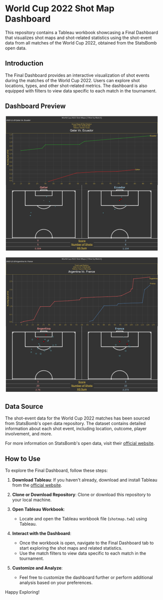 
# World Cup 2022 Shot Map Dashboard


This repository contains a Tableau workbook showcasing a Final Dashboard that visualizes shot maps and shot-related statistics using the shot-event data from all matches of the World Cup 2022, obtained from the StatsBomb open data.


## Introduction

The Final Dashboard provides an interactive visualization of shot events during the matches of the World Cup 2022. Users can explore shot locations, types, and other shot-related metrics. The dashboard is also equipped with filters to view data specific to each match in the tournament.

## Dashboard Preview
![Screenshot 1](dashboard_ss/Final%20Dashboard%202.png)

![Screenshot 2](dashboard_ss/Final%20Dashboard.png)
## Data Source

The shot-event data for the World Cup 2022 matches has been sourced from StatsBomb's open data repository. The dataset contains detailed information about each shot event, including location, outcome, player involvement, and more.

For more information on StatsBomb's open data, visit their [official website](https://statsbomb.com/what-we-do/hub/free-data/).

## How to Use

To explore the Final Dashboard, follow these steps:

1.  **Download Tableau**: If you haven't already, download and install Tableau from the [official website](https://www.tableau.com/).
    
2.  **Clone or Download Repository**: Clone or download this repository to your local machine.
    
3.  **Open Tableau Workbook**:
    
    -   Locate and open the Tableau workbook file (`shotmap.twb`) using Tableau.
4.  **Interact with the Dashboard**:
    
    -   Once the workbook is open, navigate to the Final Dashboard tab to start exploring the shot maps and related statistics.
    -   Use the match filters to view data specific to each match in the tournament.
5.  **Customize and Analyze**:
    
    -   Feel free to customize the dashboard further or perform additional analysis based on your preferences.


Happy Exploring!
